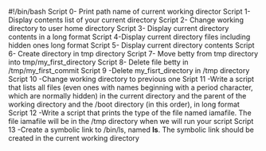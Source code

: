 #!/bin/bash
Script 0- Print path name of current working director
Script 1- Display contents list of your current directory
Script 2- Change working directory to user home directory
Script 3- Display current directory contents in a long format
Script 4-Display current directory files including hidden ones long format
Script 5- Display current directory contents
Script 6- Create directory in tmp directory
Script 7- Move betty from tmp directory into tmp/my_first_directory
Script 8- Delete file betty in /tmp/my_first_commit
Script 9 -Delete my_fisrt_directory in /tmp directory
Script 10 -Change working directory to previous one
Sript 11 -Write a script that lists all files (even ones with names beginning with a period character, which are normally hidden) in the current directory and the parent of the working directory and the /boot directory (in this order), in long format
Script 12 -Write a script that prints the type of the file named iamafile. The file iamafile will be in the /tmp directory when we will run your script
Script 13 -Create a symbolic link to /bin/ls, named __ls__. The symbolic link should be created in the current working directory
